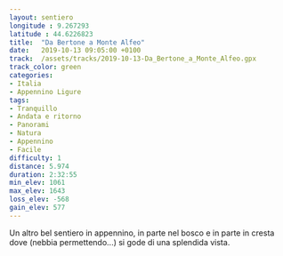 ```yaml
---
layout: sentiero
longitude : 9.267293
latitude : 44.6226823
title:  "Da Bertone a Monte Alfeo"
date:   2019-10-13 09:05:00 +0100
track:  /assets/tracks/2019-10-13-Da_Bertone_a_Monte_Alfeo.gpx
track_color: green
categories:
- Italia
- Appennino Ligure
tags:
- Tranquillo
- Andata e ritorno
- Panorami
- Natura
- Appennino
- Facile
difficulty: 1
distance: 5.974 
duration: 2:32:55
min_elev: 1061
max_elev: 1643
loss_elev: -568
gain_elev: 577
---
```


Un altro bel sentiero in appennino, in parte nel bosco e in parte in cresta dove (nebbia permettendo...) si gode di una splendida vista.
